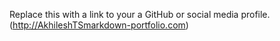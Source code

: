 Replace this with a link to your a GitHub or social media profile.
(http://AkhileshTSmarkdown-portfolio.com)
